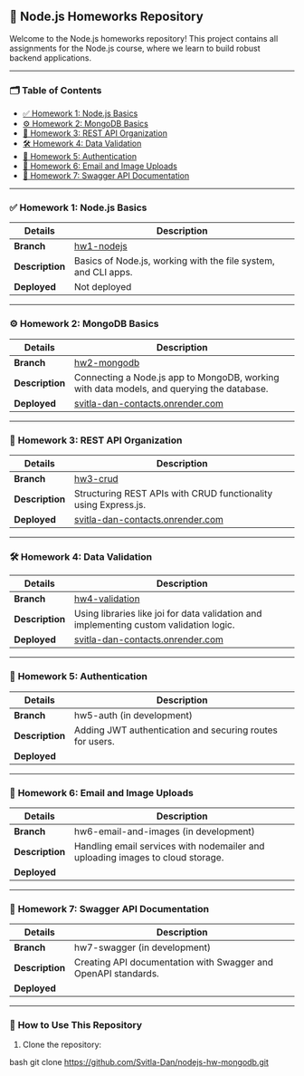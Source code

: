 ## 🏫 **Node.js Homeworks Repository**

Welcome to the Node.js homeworks repository! This project contains all assignments for the Node.js course, where we learn to build robust backend applications.

---

### 🗂 **Table of Contents**

- [✅ Homework 1: Node.js Basics](#homework-1-nodejs-basics)
- [⚙️ Homework 2: MongoDB Basics](#homework-2-mongodb-basics)
- [🔧 Homework 3: REST API Organization](#homework-3-rest-api-organization)
- [🛠 Homework 4: Data Validation](#homework-4-data-validation)
- [🔑 Homework 5: Authentication](#homework-5-authentication)
- [📧 Homework 6: Email and Image Uploads](#homework-6-email-and-image-uploads)
- [📜 Homework 7: Swagger API Documentation](#homework-7-swagger-api-documentation)

---

### ✅ **Homework 1: Node.js Basics**

| **Details**     | **Description**                                                               |
| --------------- | ----------------------------------------------------------------------------- |
| **Branch**      | [hw1-nodejs](https://github.com/Svitla-Dan/nodejs-hw-mongodb/tree/hw1-nodejs) |
| **Description** | Basics of Node.js, working with the file system, and CLI apps.                |
| **Deployed**    | Not deployed                                                                  |

---

### ⚙️ **Homework 2: MongoDB Basics**

| **Details**     | **Description**                                                                           |
| --------------- | ----------------------------------------------------------------------------------------- |
| **Branch**      | [hw2-mongodb](https://github.com/Svitla-Dan/nodejs-hw-mongodb/tree/hw2-mongodb)           |
| **Description** | Connecting a Node.js app to MongoDB, working with data models, and querying the database. |
| **Deployed**    | [svitla-dan-contacts.onrender.com](https://svitla-dan-contacts.onrender.com)              |

---

### 🔧 **Homework 3: REST API Organization**

| **Details**     | **Description**                                                              |
| --------------- | ---------------------------------------------------------------------------- |
| **Branch**      | [hw3-crud](https://github.com/Svitla-Dan/nodejs-hw-mongodb/tree/hw3-crud)    |
| **Description** | Structuring REST APIs with CRUD functionality using Express.js.              |
| **Deployed**    | [svitla-dan-contacts.onrender.com](https://svitla-dan-contacts.onrender.com) |

---

### 🛠 **Homework 4: Data Validation**

| **Details**     | **Description**                                                                        |
| --------------- | -------------------------------------------------------------------------------------- |
| **Branch**      | [hw4-validation](https://github.com/Svitla-Dan/nodejs-hw-mongodb/tree/hw4-validation)  |
| **Description** | Using libraries like joi for data validation and implementing custom validation logic. |
| **Deployed**    | [svitla-dan-contacts.onrender.com](https://svitla-dan-contacts.onrender.com)           |

---

### 🔑 **Homework 5: Authentication**

| **Details**     | **Description**                                          |
| --------------- | -------------------------------------------------------- |
| **Branch**      | hw5-auth (in development)                                |
| **Description** | Adding JWT authentication and securing routes for users. |
| **Deployed**    |                                                          |

---

### 📧 **Homework 6: Email and Image Uploads**

| **Details**     | **Description**                                                                |
| --------------- | ------------------------------------------------------------------------------ |
| **Branch**      | hw6-email-and-images (in development)                                          |
| **Description** | Handling email services with nodemailer and uploading images to cloud storage. |
| **Deployed**    |                                                                                |

---

### 📜 **Homework 7: Swagger API Documentation**

| **Details**     | **Description**                                                |
| --------------- | -------------------------------------------------------------- |
| **Branch**      | hw7-swagger (in development)                                   |
| **Description** | Creating API documentation with Swagger and OpenAPI standards. |
| **Deployed**    |                                                                |

---

### 📝 **How to Use This Repository**

1. Clone the repository:

bash
git clone https://github.com/Svitla-Dan/nodejs-hw-mongodb.git
